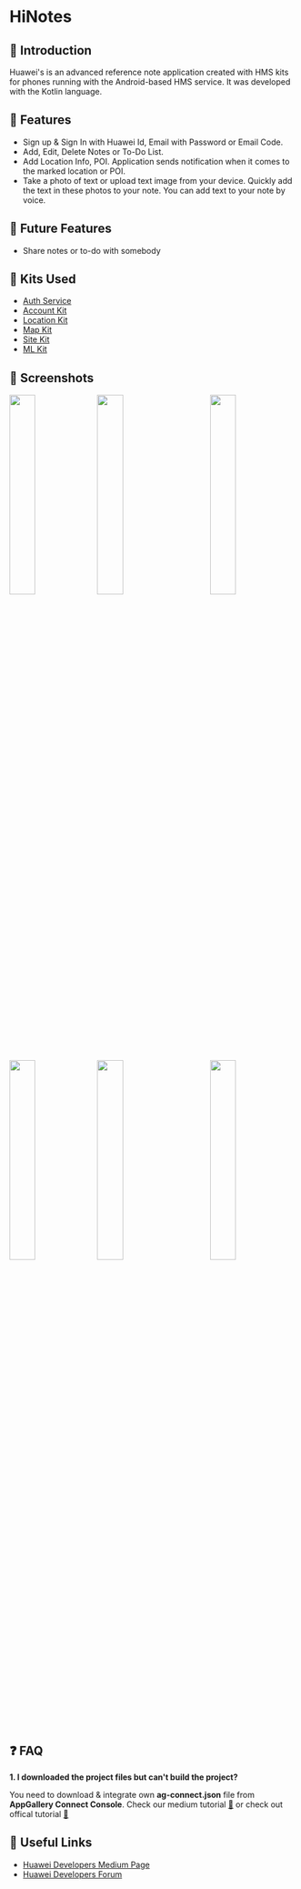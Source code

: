# HiNotes

## :notebook_with_decorative_cover: Introduction 
Huawei's is an advanced reference note application created with HMS kits for phones running with the Android-based HMS service. It was developed with the Kotlin language.

## :milky_way: Features 
- Sign up & Sign In with Huawei Id, Email with Password or Email Code.
- Add, Edit, Delete Notes or To-Do List.
- Add Location Info, POI. Application sends notification when it comes to the marked location or POI.
- Take a photo of text or upload text image from your device. Quickly add the text in these photos to your note. You can add text to your note by voice.

## :telescope: Future Features 
* Share notes or to-do with somebody

## :wrench: Kits Used 
* [Auth Service](https://developer.huawei.com/consumer/en/doc/development/AppGallery-connect-Guides/agc-auth-service-introduction)
* [Account Kit](https://developer.huawei.com/consumer/en/doc/development/HMSCore-Guides/introduction-0000001050048870)
* [Location Kit](https://developer.huawei.com/consumer/en/doc/development/HMSCore-Guides/introduction-0000001050706106)
* [Map Kit](https://developer.huawei.com/consumer/en/doc/development/HMSCore-Guides/android-sdk-introduction-0000001050158633)
* [Site Kit](https://developer.huawei.com/consumer/en/doc/development/HMSCore-Guides/android-sdk-introduction-0000001050158571)
* [ML Kit](https://developer.huawei.com/consumer/en/doc/development/HMSCore-Guides/service-introduction-0000001050040017)

## :iphone: Screenshots 
<div>
<img src="https://user-images.githubusercontent.com/11235344/88550102-cbd21200-d029-11ea-9499-4341c63175f7.jpg" width="30%" height="30%" align="left">
<img src="https://user-images.githubusercontent.com/11235344/88550120-d4c2e380-d029-11ea-9c70-29f01681141f.jpg" width="30%" height="30%" align="center">
<img src="https://user-images.githubusercontent.com/11235344/88550272-0c319000-d02a-11ea-89eb-35e9f0e4f15b.jpg" width="30%" height="30%" align="right">
<img src="https://user-images.githubusercontent.com/11235344/88550312-1b184280-d02a-11ea-8a87-1230dde58a36.jpg" width="30%" height="30%" align="left">
<img src="https://user-images.githubusercontent.com/11235344/88552784-29b42900-d02d-11ea-9ee7-47dd081133ad.gif" width="30%" height="30%" align="center">
<img src="https://user-images.githubusercontent.com/11235344/88552819-32a4fa80-d02d-11ea-8095-0ecb053a8128.gif" width="30%" height="30%" align="right">
</div>


## :question: FAQ 
**1. I downloaded the project files but can't build the project?**

You need to download & integrate own **ag-connect.json** file from **AppGallery Connect Console**. Check our medium tutorial [:link:](https://medium.com/huawei-developers/android-integrating-your-apps-with-huawei-hms-core-1f1e2a090e98) or check out offical tutorial [:link:](https://developer.huawei.com/consumer/en/doc/development/HMSCore-Guides/android-sdk-integrating-sdk-0000001050156692)
## :link: Useful Links 
* [Huawei Developers Medium Page](https://medium.com/huawei-developers)
* [Huawei Developers Forum](https://forums.developer.huawei.com/forumPortal/en/home)
